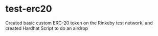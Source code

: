 # test-erc20
Created basic custom ERC-20 token on the Rinkeby test network, and created Hardhat Script to do an airdrop
